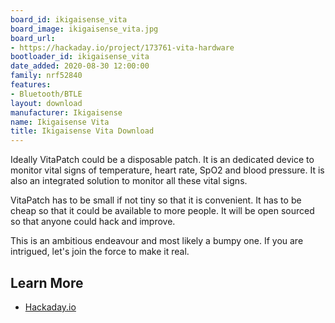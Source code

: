 ```yaml
---
board_id: ikigaisense_vita
board_image: ikigaisense_vita.jpg
board_url:
- https://hackaday.io/project/173761-vita-hardware
bootloader_id: ikigaisense_vita
date_added: 2020-08-30 12:00:00
family: nrf52840
features:
- Bluetooth/BTLE
layout: download
manufacturer: Ikigaisense
name: Ikigaisense Vita
title: Ikigaisense Vita Download
---
```


Ideally VitaPatch could be a disposable patch. It is an dedicated device to monitor vital signs of temperature, heart rate, SpO2 and blood pressure. It is also an integrated solution to monitor all these vital signs.

VitaPatch has to be small if not tiny so that it is convenient. It has to be cheap so that it could be available to more people. It will be open sourced so that anyone could hack and improve.

This is an ambitious endeavour and most likely a bumpy one. If you are intrigued, let's join the force to make it real.

## Learn More
* [Hackaday.io](https://hackaday.io/project/173761-vita-hardware)
